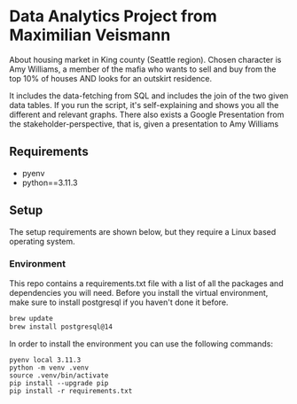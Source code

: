 # Data Analytics Project from Maximilian Veismann

About housing market in King county (Seattle region).
Chosen character is Amy Williams, a member of the mafia who wants to sell and buy from the top 10% of houses AND looks for an outskirt residence.

It includes the data-fetching from SQL and includes the join of the two given data tables.
If you run the script, it's self-explaining and shows you all the different and relevant graphs.
There also exists a Google Presentation from the stakeholder-perspective, that is, given a presentation to Amy Williams


## Requirements

- pyenv
- python==3.11.3

## Setup

The setup requirements are shown below, but they require a Linux based operating system.

### Environment

This repo contains a requirements.txt file with a list of all the packages and dependencies you will need. Before you install the virtual environment, make sure to install postgresql if you haven't done it before.

```bash
brew update
brew install postgresql@14
```

In order to install the environment you can use the following commands:

```
pyenv local 3.11.3
python -m venv .venv
source .venv/bin/activate
pip install --upgrade pip
pip install -r requirements.txt
```
